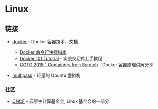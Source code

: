 # Linux

## 链接

- [docker](https://docs.docker.com/) - Docker 容器技术，文档

  - [Docker 命令行快捷指南](https://devhints.io/docker)
  - [Docker 101 Tutorial](https://www.docker.com/101-tutorial) - 实战交互式上手教程
  - [GOTO 2018：Containers from Scratch](https://youtu.be/8fi7uSYlOdc) - Docker 容器原理讲解分享

- [multipass](https://multipass.run/) - 轻量的 Ubuntu 虚拟机

### 社区

- [CNCF](https://www.cncf.io/) - 云原生计算基金会, Linux 基金会的一部分
